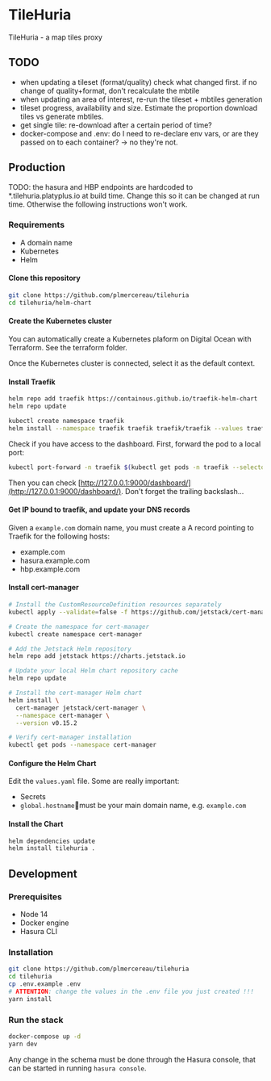 # TileHuria

TileHuria - a map tiles proxy

## TODO

- when updating a tileset (format/quality) check what changed first. if no change of quality+format, don't recalculate the mbtile
- when updating an area of interest, re-run the tileset + mbtiles generation
- tileset progress, availability and size. Estimate the proportion download tiles vs generate mbtiles.
- get single tile: re-download after a certain period of time?
- docker-compose and .env: do I need to re-declare env vars, or are they passed on to each container? -> no they're not.

## Production

TODO: the hasura and HBP endpoints are hardcoded to \*.tilehuria.platyplus.io at build time. Change this so it can be changed at run time. Otherwise the following instructions won't work.

### Requirements

- A domain name
- Kubernetes
- Helm

#### Clone this repository

```sh
git clone https://github.com/plmercereau/tilehuria
cd tilehuria/helm-chart
```

#### Create the Kubernetes cluster

You can automatically create a Kubernetes plaform on Digital Ocean with Terraform. See the terraform folder.

Once the Kubernetes cluster is connected, select it as the default context.

#### Install Traefik

```sh
helm repo add traefik https://containous.github.io/traefik-helm-chart
helm repo update

kubectl create namespace traefik
helm install --namespace traefik traefik traefik/traefik --values traefik/values.yaml
```

Check if you have access to the dashboard. First, forward the pod to a local port:

```sh
kubectl port-forward -n traefik $(kubectl get pods -n traefik --selector "app.kubernetes.io/name=traefik" --output=name) 9000:9000
```

Then you can check [http://127.0.0.1:9000/dashboard/](http://127.0.0.1:9000/dashboard/). Don't forget the trailing backslash...

#### Get IP bound to traefik, and update your DNS records

Given a `example.com` domain name, you must create a A record pointing to Traefik for the following hosts:

- example.com
- hasura.example.com
- hbp.example.com

#### Install cert-manager

```sh
# Install the CustomResourceDefinition resources separately
kubectl apply --validate=false -f https://github.com/jetstack/cert-manager/releases/download/v0.15.2/cert-manager.crds.yaml

# Create the namespace for cert-manager
kubectl create namespace cert-manager

# Add the Jetstack Helm repository
helm repo add jetstack https://charts.jetstack.io

# Update your local Helm chart repository cache
helm repo update

# Install the cert-manager Helm chart
helm install \
  cert-manager jetstack/cert-manager \
  --namespace cert-manager \
  --version v0.15.2

# Verify cert-manager installation
kubectl get pods --namespace cert-manager
```

#### Configure the Helm Chart

Edit the `values.yaml` file.
Some are really important:

- Secrets
- `global.hostname`must be your main domain name, e.g. `example.com`

#### Install the Chart

```sh
helm dependencies update
helm install tilehuria .
```

## Development

### Prerequisites

- Node 14
- Docker engine
- Hasura CLI

### Installation

```sh
git clone https://github.com/plmercereau/tilehuria
cd tilehuria
cp .env.example .env
# ATTENTION: change the values in the .env file you just created !!!
yarn install
```

### Run the stack

```sh
docker-compose up -d
yarn dev
```

Any change in the schema must be done through the Hasura console, that can be started in running `hasura console`.
